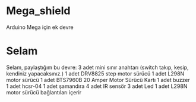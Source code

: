 # Mega_shield
Arduino Mega için ek devre

# Selam

Selam, paylaştığım bu devre:
3 adet mini sınır anahtarı (switch takıp, kesip, kendiniz yapacaksınız.)
1 adet DRV8825 step motor sürücü
1 adet L298N motor sürücü
1 adet BTS7960B 20 Amper Motor Sürücü Kartı
1 adet buzzer
1 adet hcsr-04
1 adet şamandıra
4 adet IR sensör
3 adet Led
1 adet L298N motor sürücü 
bağlantıları içerir


